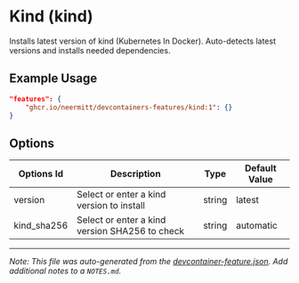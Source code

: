 
# Kind (kind)

Installs latest version of kind (Kubernetes In Docker). Auto-detects latest versions and installs needed dependencies.

## Example Usage

```json
"features": {
    "ghcr.io/neermitt/devcontainers-features/kind:1": {}
}
```

## Options

| Options Id | Description | Type | Default Value |
|-----|-----|-----|-----|
| version | Select or enter a kind version to install | string | latest |
| kind_sha256 | Select or enter a kind version SHA256 to check | string | automatic |



---

_Note: This file was auto-generated from the [devcontainer-feature.json](https://github.com/neermitt/devcontainers-features/blob/main/src/kind/devcontainer-feature.json).  Add additional notes to a `NOTES.md`._
